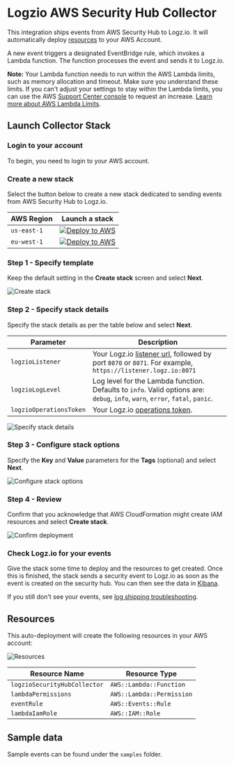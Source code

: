 # Logzio AWS Security Hub Collector

This integration ships events from AWS Security Hub to Logz.io. It will automatically deploy [resources](https://github.com/logzio/aws-security-hub/tree/main/collector#resources) to your AWS Account.

A new event triggers a designated EventBridge rule, which invokes a Lambda function. The function processes the event and sends it to Logz.io.

**Note:** Your Lambda function needs to run within the AWS Lambda limits, such as memory allocation and timeout. Make sure you understand these limits. If you can't adjust your settings to stay within the Lambda limits, you can use the AWS [Support Center console](https://console.aws.amazon.com/support/v1#/case/create?issueType=service-limit-increase) to request an increase. [Learn more about AWS Lambda Limits](https://docs.aws.amazon.com/lambda/latest/dg/limits.html).

## Launch Collector Stack

### Login to your account

To begin, you need to login to your AWS account.

### Create a new stack

Select the button below to create a new stack dedicated to sending events from AWS Security Hub to Logz.io.

| AWS Region | Launch a stack |
| --- | --- |
| `us-east-1` | [![Deploy to AWS](https://dytvr9ot2sszz.cloudfront.net/logz-docs/lights/LightS-button.png)](https://console.aws.amazon.com/cloudformation/home?region=us-east-1#/stacks/new?stackName=logzio-security-hub-collector&templateURL=https://logzio-aws-integrations-us-east-1.s3.amazonaws.com/aws-security-hub-collector/0.0.1/template.yaml) |
| `eu-west-1` | [![Deploy to AWS](https://dytvr9ot2sszz.cloudfront.net/logz-docs/lights/LightS-button.png)](https://console.aws.amazon.com/cloudformation/home?region=eu-west-1#/stacks/new?stackName=logzio-security-hub-collector&templateURL=https://logzio-aws-integrations-eu-west-1.s3.amazonaws.com/aws-security-hub-collector/0.0.1/template.yaml) |

### Step 1 - Specify template

Keep the default setting in the **Create stack** screen and select **Next**.

![Create stack](https://dytvr9ot2sszz.cloudfront.net/logz-docs/aws/security-hub-step1.png)


### Step 2 - Specify stack details

Specify the stack details as per the table below and select **Next**.

| Parameter | Description |
| --- | --- |
| `logzioListener` | Your Logz.io [listener url](https://docs.logz.io/user-guide/accounts/account-region.html), followed by port `8070` or `8071`. For example, `https://listener.logz.io:8071` |
| `logzioLogLevel` | Log level for the Lambda function. Defaults to `info`. Valid options are: `debug`, `info`, `warn`, `error`, `fatal`, `panic`. |
| `logzioOperationsToken` | Your Logz.io [operations token](https://app.logz.io/#/dashboard/settings/general). |

![Specify stack details](https://dytvr9ot2sszz.cloudfront.net/logz-docs/aws/security-hub-step2.png)

### Step 3 - Configure stack options

Specify the **Key** and **Value** parameters for the **Tags** (optional) and select **Next**.

![Configure stack options](https://dytvr9ot2sszz.cloudfront.net/logz-docs/aws/security-hub-step3.png)

### Step 4 - Review

Confirm that you acknowledge that AWS CloudFormation might create IAM resources and select **Create stack**.

![Confirm deployment](https://dytvr9ot2sszz.cloudfront.net/logz-docs/aws/security-hub-step4b.png)

### Check Logz.io for your events

Give the stack some time to deploy and the resources to get created. Once this is finished, the stack sends a security event to Logz.io as soon as the event is created on the security hub. You can then see the data in [Kibana](https://app.logz.io/#/dashboard/kibana).

If you still don't see your events, see [log shipping troubleshooting](https://docs.logz.io/user-guide/log-shipping/log-shipping-troubleshooting.html).

## Resources

This auto-deployment will create the following resources in your AWS account:

![Resources](https://dytvr9ot2sszz.cloudfront.net/logz-docs/aws/resources-security-hub.png)

| Resource Name | Resource Type |
| --- | --- |
| `logzioSecurityHubCollector` | `AWS::Lambda::Function` |
| `lambdaPermissions` | `AWS::Lambda::Permission` |
| `eventRule` | `AWS::Events::Rule` |
| `lambdaIamRole` | `AWS::IAM::Role` |

## Sample data

Sample events can be found under the `samples` folder.
